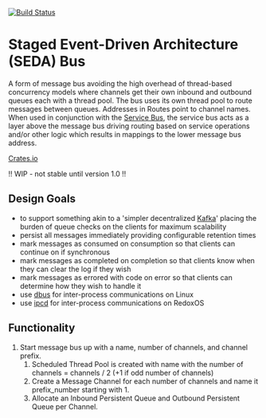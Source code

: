 [![Build Status](https://travis-ci.com/resolvingarchitecture/seda-bus.svg?branch=master)](https://travis-ci.com/resolvingarchitecture/seda-bus)
# Staged Event-Driven Architecture (SEDA) Bus
A form of message bus avoiding the high overhead of thread-based concurrency models where channels get their own inbound and outbound queues 
each with a thread pool. The bus uses its own thread pool to route messages between queues. Addresses in Routes point to channel names.
When used in conjunction with the [Service Bus](../service-bus), the service bus acts as a layer above the message bus driving
routing based on service operations and/or other logic which results in mappings to the lower message bus address.

[Crates.io](https://crates.io/crates/seda_bus)

!! WIP - not stable until version 1.0 !!

## Design Goals 

* to support something akin to a 'simpler decentralized [Kafka](https://engineering.linkedin.com/kafka/benchmarking-apache-kafka-2-million-writes-second-three-cheap-machines)' placing the burden of queue checks on the clients for maximum scalability
* persist all messages immediately providing configurable retention times
* mark messages as consumed on consumption so that clients can continue on if synchronous
* mark messages as completed on completion so that clients know when they can clear the log if they wish
* mark messages as errored with code on error so that clients can determine how they wish to handle it
* use [dbus](https://en.wikipedia.org/wiki/D-Bus) for inter-process communications on Linux
* use [ipcd](https://dev.to/legolord208/programming-for-redox-os-4124) for inter-process communications on RedoxOS

## Functionality

1. Start message bus up with a name, number of channels, and channel prefix. 
    1. Scheduled Thread Pool is created with name with the number of channels = channels / 2 (+1 if odd number of channels)
    2. Create a Message Channel for each number of channels and name it prefix_number starting with 1.
    3. Allocate an Inbound Persistent Queue and Outbound Persistent Queue per Channel.